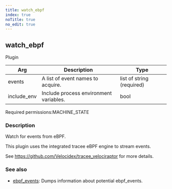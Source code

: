 ```yaml
---
title: watch_ebpf
index: true
noTitle: true
no_edit: true
---
```




<div class="vql_item"></div>


## watch_ebpf
<span class='vql_type label label-warning pull-right page-header'>Plugin</span>



<div class="vqlargs"></div>

Arg | Description | Type
----|-------------|-----
events|A list of event names to acquire.|list of string (required)
include_env|Include process environment variables.|bool

<span class="permission_list vql_type">Required permissions:</span><span class="permission_list linkcolour label label-important">MACHINE_STATE</span>

### Description

Watch for events from eBPF.

This plugin uses the integrated tracee eBPF engine to stream events.

See https://github.com/Velocidex/tracee_velociraptor for more details.

### See also

- [ebpf_events](/vql_reference/misc/ebpf_events/): Dumps information about
  potential ebpf_events.



